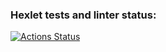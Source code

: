 ### Hexlet tests and linter status:
[![Actions Status](https://github.com/IrynaS1/frontend-project-lvl1/workflows/hexlet-check/badge.svg)](https://github.com/IrynaS1/frontend-project-lvl1/actions)